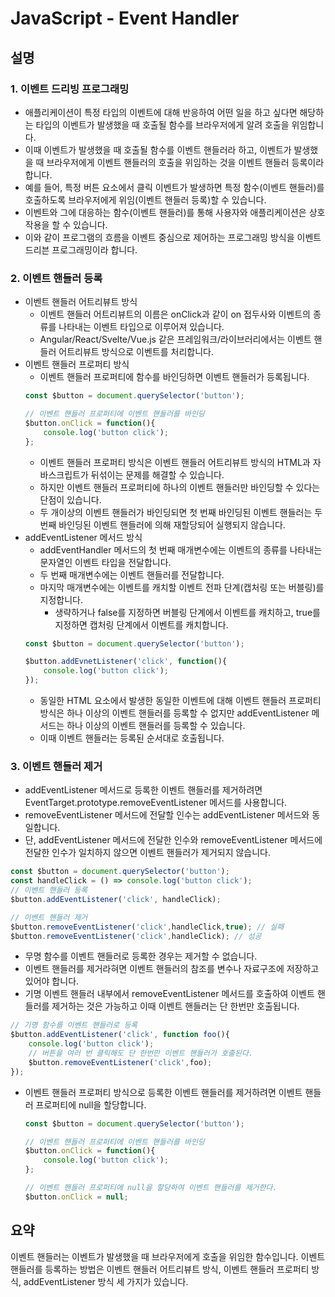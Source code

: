# JavaScript - Event Handler

## 설명

### 1. 이벤트 드리빙 프로그래밍

- 애플리케이션이 특정 타입의 이벤트에 대해 반응하여 어떤 일을 하고 싶다면 해당하는 타입의 이벤트가 발생했을 때 호출될 함수를 브라우저에게 알려 호출을 위임합니다.
- 이때 이벤트가 발생했을 때 호출될 함수를 이벤트 핸들러라 하고, 이벤트가 발생했을 때 브라우저에게 이벤트 핸들러의 호출을 위임하는 것을 이벤트 핸들러 등록이라 합니다.
- 예를 들어, 특정 버튼 요소에서 클릭 이벤트가 발생하면 특정 함수(이벤트 핸들러)를 호출하도록 브라우저에게 위임(이벤트 핸들러 등록)할 수 있습니다.
- 이벤트와 그에 대응하는 함수(이벤트 핸들러)를 통해 사용자와 애플리케이션은 상호작용을 할 수 있습니다.
- 이와 같이 프로그램의 흐름을 이벤트 중심으로 제어하는 프로그래밍 방식을 이벤트 드리븐 프로그래밍이라 합니다.

### 2. 이벤트 핸들러 등록

- 이벤트 핸들러 어트리뷰트 방식
  - 이벤트 핸들러 어트리뷰트의 이름은 onClick과 같이 on 접두사와 이벤트의 종류를 나타내는 이벤트 타입으로 이루어져 있습니다.
  - Angular/React/Svelte/Vue.js 같은 프레임워크/라이브러리에서는 이벤트 핸들러 어트리뷰트 방식으로 이벤트를 처리합니다.
- 이벤트 핸들러 프로퍼티 방식
  - 이벤트 핸들러 프로퍼티에 함수를 바인딩하면 이벤트 핸들러가 등록됩니다.
  ```js
  const $button = document.querySelector('button');
  
  // 이벤트 핸들러 프로퍼티에 이벤트 핸들러를 바인딩
  $button.onClick = function(){
      console.log('button click');
  };
  ```
  - 이벤트 핸들러 프로퍼티 방식은 이벤트 핸들러 어트리뷰트 방식의 HTML과 자바스크립트가 뒤섞이는 문제를 해결할 수 있습니다.
  - 하지만 이벤트 핸들러 프로퍼티에 하나의 이벤트 핸들러만 바인딩할 수 있다는 단점이 있습니다.
  - 두 개이상의 이벤트 핸들러가 바인딩되면 첫 번째 바인딩된 이벤트 핸들러는 두 번째 바인딩된 이벤트 핸들러에 의해 재할당되어 실행되지 않습니다.
- addEventListener 메서드 방식
  - addEventHandler 메서드의 첫 번째 매개변수에는 이벤트의 종류를 나타내는 문자열인 이벤트 타입을 전달합니다.
  - 두 번째 매개변수에는 이벤트 핸들러를 전달합니다.
  - 마지막 매개변수에는 이벤트를 캐치할 이벤트 전파 단계(캡처링 또는 버블링)를 지정합니다.
    - 생략하거나 false를 지정하면 버블링 단계에서 이벤트를 캐치하고, true를 지정하면 캡처링 단계에서 이벤트를 캐치합니다.
  ```js
  const $button = document.querySelector('button');

  $button.addEvnetListener('click', function(){
      console.log('button click');
  });
  ```
  - 동일한 HTML 요소에서 발생한 동일한 이벤트에 대해 이벤트 핸들러 프로퍼티 방식은 하나 이상의 이벤트 핸들러를 등록할 수 없지만 addEventListener 메서드는 하나 이상의 이벤트 핸들러를 등록할 수 있습니다.
  - 이때 이벤트 핸들러는 등록된 순서대로 호출됩니다.

### 3. 이벤트 핸들러 제거

- addEventListener 메서드로 등록한 이벤트 핸들러를 제거하려면 EventTarget.prototype.removeEventListener 메서드를 사용합니다.
- removeEventListener 메서드에 전달할 인수는 addEventListener 메서드와 동일합니다.
- 단, addEventListener 메서드에 전달한 인수와 removeEventListener 메서드에 전달한 인수가 일치하지 않으면 이벤트 핸들러가 제거되지 않습니다.
```js
const $button = document.querySelector('button');
const handleClick = () => console.log('button click');
// 이벤트 핸들러 등록
$button.addEventListener('click', handleClick);

// 이벤트 핸들러 제거
$button.removeEventListener('click',handleClick,true); // 실패
$button.removeEventListener('click',handleClick); // 성공
```
- 무명 함수를 이벤트 핸들러로 등록한 경우는 제거할 수 없습니다.
- 이벤트 핸들러를 제거라혀면 이벤트 핸들러의 참조를 변수나 자료구조에 저장하고 있어야 합니다.
- 기명 이벤트 핸들러 내부에서 removeEventListener 메서드를 호출하여 이벤트 핸들러를 제거하는 것은 가능하고 이때 이벤트 핸들러는 단 한번만 호출됩니다.
```js
// 기명 함수를 이벤트 핸들러로 등록
$button.addEventListener('click', function foo(){
    console.log('button click');
    // 버튼을 여러 번 클릭해도 단 한번만 이벤트 핸들러가 호출된다.
    $button.removeEventListener('click',foo);
});
```
- 이벤트 핸들러 프로퍼티 방식으로 등록한 이벤트 핸들러를 제거하려면 이벤트 핸들러 프로퍼티에 null을 할당합니다.
  ```js
  const $button = document.querySelector('button');
  
  // 이벤트 핸들러 프로퍼티에 이벤트 핸들러를 바인딩
  $button.onClick = function(){
      console.log('button click');
  };

  // 이벤트 핸들러 프로퍼티에 null을 할당하여 이벤트 핸들러를 제거한다.
  $button.onClick = null;
  ```





## 요약

이벤트 핸들러는 이벤트가 발생했을 때 브라우저에게 호출을 위임한 함수입니다.
이벤트 핸들러를 등록하는 방법은 이벤트 핸들러 어트리뷰트 방식, 이벤트 핸들러 프로퍼티 방식, addEventListener 방식 세 가지가 있습니다.
